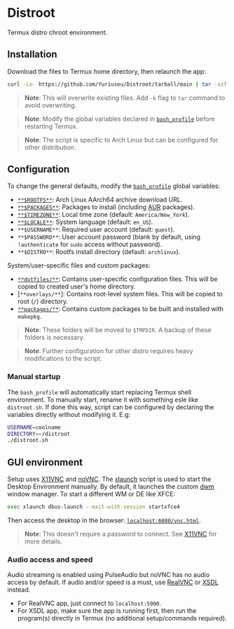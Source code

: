 # Distroot

Termux distro chroot environment.

## Installation

Download the files to Termux home directory, then relaunch the app:

```bash
curl -Lo- https://github.com/Yuriuseu/Distroot/tarball/main | tar -xzf - --exclude='README.md' --strip 1
```

> **Note**: This will overwrite existing files. Add `-k` flag to `tar` command to avoid overwriting.

> **Note**: Modify the global variables declared in [`bash_profile`](./.bash_profile) before restarting Termux.

> **Note**: The script is specific to Arch Linux but can be configured for other distribution.

## Configuration

To change the general defaults, modify the [`bash_profile`](./.bash_profile) global variables:

- [`**$ROOTFS**`](https://archlinuxarm.org/platforms/armv8/generic): Arch Linux AArch64 archive download URL.
- [`**$PACKAGES**`](https://archlinux.org/packages/): Packages to install (including [AUR](https://aur.archlinux.org/) packages).
- [`**$TIMEZONE**`](https://wiki.archlinux.org/title/System_time#Time_zone): Local time zone (default: `America/New_York`).
- [`**$LOCALE**`](https://wiki.archlinux.org/title/locale): System language (default: `en_US`).
- `**$USERNAME**`: Required user account (default: `guest`).
- `**$PASSWORD**`: User account password (blank by default, using `!authenticate` for `sudo` access without password).
- `**$DISTRO**`: Rootfs install directory (default: `archlinux`).

System/user-specific files and custom packages:

- [`**dotfiles/**`](./dotfiles): Contains user-specific configuration files. This will be copied to created user's home directory.
- [`**overlays/**`]: Contains root-level system files. This will be copied to root (`/`) directory.
- [`**packages/**`](./packages): Contains custom packages to be built and installed with `makepkg`.

> **Note**: These folders will be moved to `$TMPDIR`. A backup of these folders is necessary.

> **Note**: Further configuration for other distro requires heavy modifications to the script.

### Manual startup

The `bash_profile` will automatically start replacing Termux shell environment. To manually start, rename it with something esle like `distroot.sh`. If done this way, script can be configured by declaring the variables directly without modifying it. E.g:

```bash
USERNAME=coolname
DIRECTORY=~/distroot
./distroot.sh
```

## GUI environment

Setup uses [X11VNC](https://wiki.archlinux.org/title/x11vnc) and [noVNC](https://novnc.com/). The [xlaunch](./dotfiles/.local/bin/xlaunch) script is used to start the Desktop Environment manually. By default, it launches the custom [dwm](./packages/dwm) window manager. To start a different WM or DE like XFCE:

```bash
exec xlaunch dbus-launch --exit-with-session startxfce4
```

Then access the desktop in the browser: [`localhost:6080/vnc.html`](http://localhost:6080/vnc.html).

> **Note**: This doesn't require a password to connect. See [X11VNC](https://wiki.archlinux.org/title/x11vnc) for more details.

### Audio access and speed

Audio streaming is enabled using PulseAudio but noVNC has no audio access by default. If audio and/or speed is a must, use [RealVNC](https://www.realvnc.com/) or [XSDL](https://github.com/pelya/xserver-xsdl) instead.

- For RealVNC app, just connect to `localhost:5900`.
- For XSDL app, make sure the app is running first, then run the program(s) directly in Termux (no additional setup/commands required).

